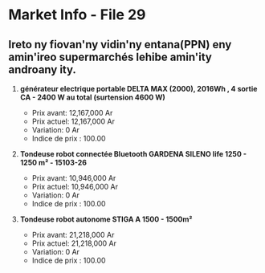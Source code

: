 # Market Info - File 29

## Ireto ny fiovan'ny vidin'ny entana(PPN) eny amin'ireo supermarchés lehibe amin'ity androany ity.

1. **générateur electrique portable DELTA MAX (2000), 2016Wh , 4 sortie CA - 2400 W au total (surtension 4600 W)**
   - Prix avant: 12,167,000 Ar
   - Prix actuel: 12,167,000 Ar
   - Variation: 0 Ar
   - Indice de prix : 100.00

2. **Tondeuse robot connectée Bluetooth GARDENA SILENO life 1250 - 1250 m² - 15103-26**
   - Prix avant: 10,946,000 Ar
   - Prix actuel: 10,946,000 Ar
   - Variation: 0 Ar
   - Indice de prix : 100.00

3. **Tondeuse robot autonome STIGA A 1500 - 1500m²**
   - Prix avant: 21,218,000 Ar
   - Prix actuel: 21,218,000 Ar
   - Variation: 0 Ar
   - Indice de prix : 100.00

